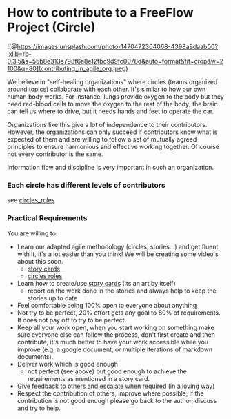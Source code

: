 # How to contribute to a FreeFlow Project (Circle)

![@https://images.unsplash.com/photo-1470472304068-4398a9daab00?ixlib=rb-0.3.5&s=55b8e313e798f6a8e12fbc9d9fc0078d&auto=format&fit=crop&w=2100&q=80](contributing_in_agile_org.jpeg)


We believe in "self-healing organizations" where circles (teams organized around topics) collaborate with each other. It's similar to how our own human body works. For instance: lungs provide oxygen to the body but they need red-blood cells to move the oxygen to the rest of the body; the brain can tell us where to drive, but it needs hands and feet to operate the car.

Organizations like this give a lot of independence to their contributors. However, the organizations can only succeed if contributors know what is expected of them and are willing to follow a set of mutually agreed principles to ensure harmonious and effective working together. Of course not every contributor is the same.

Information flow and discipline is very important in such an organization.


### Each circle has different levels of contributors

see [circles_roles](circles_roles.md)

### Practical Requirements

You are willing to:

- Learn our adapted agile methodology (circles, stories...) and get fluent with it, it's a lot easier than you think! We will be creating some video's about this soon.
    - [story cards](/collaboration/stories.md)
    - [circles roles](/collaboration/circles_roles.md)
- Learn how to create/use [story cards](/collaboration/stories.md) (its an art by itself)
    - report on the work done in the stories and always help to keep the stories up to date
- Feel comfortable being 100% open to everyone about anything
- Not try to be perfect, 20% effort gets any goal to 80% of requirements. It does not pay off to try to be perfect.
- Keep all your work open, when you start working on something make sure everyone else can follow the process, don't first create and then contribute, it's much better to have your work accessible while you improve (e.g. a google document, or multiple iterations of markdown documents).
- Deliver work which is good enough
    - not perfect (see above) but good enough to achieve the requirements as mentioned in a story card.
- Give feedback to others and escalate when required (in a loving way)
- Respect the contribution of others, improve where possible, if the contribution is not good enough please go back to the author, discuss and try to help.


